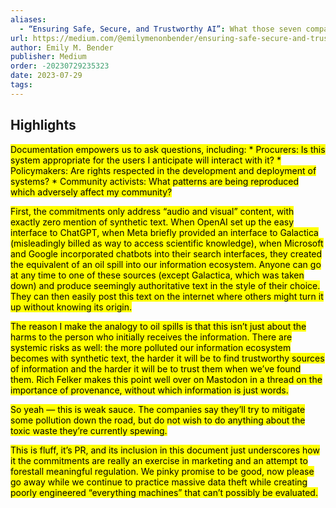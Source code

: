 ```yaml
---
aliases:
  - “Ensuring Safe, Secure, and Trustworthy AI”: What those seven companies avoided committing to
url: https://medium.com/@emilymenonbender/ensuring-safe-secure-and-trustworthy-ai-what-those-seven-companies-avoided-committing-to-8c297f9d71a
author: Emily M. Bender
publisher: Medium
order: -20230729235323
date: 2023-07-29
tags:
---
```


## Highlights
<mark>Documentation empowers us to ask questions, including: * Procurers: Is this system appropriate for the users I anticipate will interact with it? * Policymakers: Are rights respected in the development and deployment of systems? * Community activists: What patterns are being reproduced which adversely affect my community?</mark>

<mark>First, the commitments only address “audio and visual” content, with exactly zero mention of synthetic text. When OpenAI set up the easy interface to ChatGPT, when Meta briefly provided an interface to Galactica (misleadingly billed as way to access scientific knowledge), when Microsoft and Google incorporated chatbots into their search interfaces, they created the equivalent of an oil spill into our information ecosystem. Anyone can go at any time to one of these sources (except Galactica, which was taken down) and produce seemingly authoritative text in the style of their choice. They can then easily post this text on the internet where others might turn it up without knowing its origin.</mark>

<mark>The reason I make the analogy to oil spills is that this isn’t just about the harms to the person who initially receives the information. There are systemic risks as well: the more polluted our information ecosystem becomes with synthetic text, the harder it will be to find trustworthy sources of information and the harder it will be to trust them when we’ve found them. Rich Felker makes this point well over on Mastodon in a thread on the importance of provenance, without which information is just words.</mark>

<mark>So yeah — this is weak sauce. The companies say they’ll try to mitigate some pollution down the road, but do not wish to do anything about the toxic waste they’re currently spewing.</mark>

<mark>This is fluff, it’s PR, and its inclusion in this document just underscores how it the commitments are really an exercise in marketing and an attempt to forestall meaningful regulation. We pinky promise to be good, now please go away while we continue to practice massive data theft while creating poorly engineered “everything machines” that can’t possibly be evaluated.</mark>

